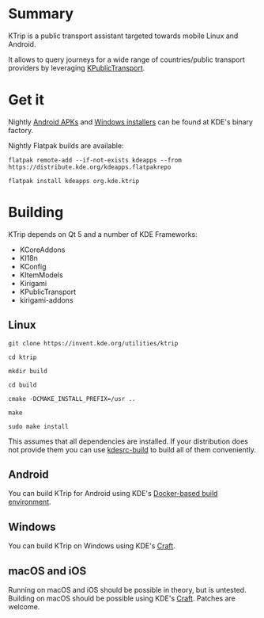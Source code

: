 # Summary
KTrip is a public transport assistant targeted towards mobile Linux and Android.

It allows to query journeys for a wide range of countries/public transport providers by leveraging [KPublicTransport](https://cgit.kde.org/kpublictransport.git/).

# Get it

Nightly [Android APKs](https://binary-factory.kde.org/view/Android/job/KTrip_android/) and [Windows installers](https://binary-factory.kde.org/view/Windows%2064-bit/job/KTrip_Nightly_win64/) can be found at KDE's binary factory.

Nightly Flatpak builds are available:

`flatpak remote-add --if-not-exists kdeapps --from https://distribute.kde.org/kdeapps.flatpakrepo`

`flatpak install kdeapps org.kde.ktrip`

# Building

KTrip depends on Qt 5 and a number of KDE Frameworks:
- KCoreAddons
- KI18n
- KConfig
- KItemModels
- Kirigami
- KPublicTransport
- kirigami-addons

## Linux

`git clone https://invent.kde.org/utilities/ktrip`

`cd ktrip`

`mkdir build`

`cd build`

`cmake -DCMAKE_INSTALL_PREFIX=/usr ..`

`make`

`sudo make install`

This assumes that all dependencies are installed. If your distribution does not provide them you can use [kdesrc-build](https://kdesrc-build.kde.org/) to build all of them conveniently.

## Android

You can build KTrip for Android using KDE's [Docker-based build environment](https://community.kde.org/Android/Environment_via_Container).

## Windows

You can build KTrip on Windows using KDE's [Craft](https://community.kde.org/Craft).

## macOS and iOS

Running on macOS and iOS should be possible in theory, but is untested. Building on macOS should be possible using KDE's [Craft](https://community.kde.org/Craft). Patches are welcome.
